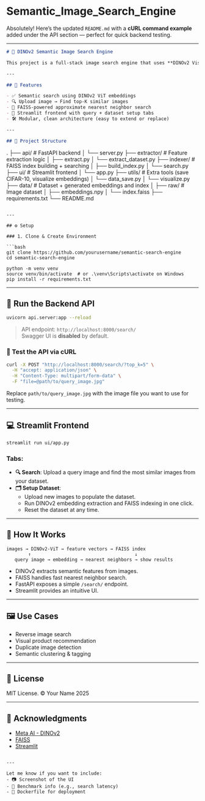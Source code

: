 # Semantic_Image_Search_Engine
Absolutely! Here’s the updated `README.md` with a **cURL command example** added under the API section — perfect for quick backend testing.

---

```markdown
# 🧠 DINOv2 Semantic Image Search Engine

This project is a full-stack image search engine that uses **DINOv2 Vision Transformers** for extracting semantic embeddings and **FAISS** for fast vector-based similarity search. It includes a minimal **FastAPI backend** and a **Streamlit frontend UI** for searching and managing datasets.

---

## 🚀 Features

- ✅ Semantic search using DINOv2 ViT embeddings
- 🔍 Upload image → Find top-K similar images
- 🧠 FAISS-powered approximate nearest neighbor search
- 🧾 Streamlit frontend with query + dataset setup tabs
- 🛠️ Modular, clean architecture (easy to extend or replace)

---

## 🧱 Project Structure

```
.
├── api/               # FastAPI backend
│   └── server.py
├── extractor/         # Feature extraction logic
│   ├── extract.py
│   └── extract_dataset.py
├── indexer/           # FAISS index building + searching
│   ├── build_index.py
│   └── search.py
├── ui/                # Streamlit frontend
│   └── app.py
├── utils/             # Extra tools (save CIFAR-10, visualize embeddings)
│   └── data_save.py
│   └── visualize.py
├── data/              # Dataset + generated embeddings and index
│   ├── raw/           # Image dataset
│   ├── embeddings.npy
│   └── index.faiss
├── requirements.txt
└── README.md
```

---

## ⚙️ Setup

### 1. Clone & Create Environment

```bash
git clone https://github.com/yourusername/semantic-search-engine
cd semantic-search-engine

python -m venv venv
source venv/bin/activate  # or .\venv\Scripts\activate on Windows
pip install -r requirements.txt
```

---

## 🚀 Run the Backend API

```bash
uvicorn api.server:app --reload
```

> API endpoint: `http://localhost:8000/search/`  
> Swagger UI is **disabled** by default.

### 🔁 Test the API via cURL

```bash
curl -X POST "http://localhost:8000/search/?top_k=5" \
  -H "accept: application/json" \
  -H "Content-Type: multipart/form-data" \
  -F "file=@path/to/query_image.jpg"
```

Replace `path/to/query_image.jpg` with the image file you want to use for testing.

---

## 💻 Streamlit Frontend

```bash
streamlit run ui/app.py
```

### Tabs:
- **🔍 Search**: Upload a query image and find the most similar images from your dataset.
- **🗂️ Setup Dataset**:
  - Upload new images to populate the dataset.
  - Run DINOv2 embedding extraction and FAISS indexing in one click.
  - Reset the dataset at any time.

---

## 🧠 How It Works

```
images → DINOv2-ViT → feature vectors → FAISS index
        ↑                                      ↓
   query image → embedding → nearest neighbors → show results
```

- DINOv2 extracts semantic features from images.
- FAISS handles fast nearest neighbor search.
- FastAPI exposes a simple `/search/` endpoint.
- Streamlit provides an intuitive UI.

---

## 🖼️ Use Cases

- Reverse image search
- Visual product recommendation
- Duplicate image detection
- Semantic clustering & tagging

---

## 📝 License

MIT License. ©️ Your Name 2025

---

## 🙌 Acknowledgments

- [Meta AI - DINOv2](https://github.com/facebookresearch/dinov2)
- [FAISS](https://github.com/facebookresearch/faiss)
- [Streamlit](https://streamlit.io)
```

---

Let me know if you want to include:
- 📷 Screenshot of the UI
- 🧪 Benchmark info (e.g., search latency)
- 🧼 Dockerfile for deployment
